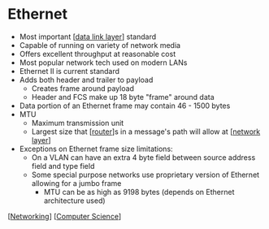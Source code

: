 # Ethernet

- Most important [[data link layer]] standard
- Capable of running on variety of network media
- Offers excellent throughput at reasonable cost
- Most popular network tech used on modern LANs
- Ethernet II is current standard
- Adds both header and trailer to payload
  - Creates frame around payload
  - Header and FCS make up 18 byte "frame" around data
- Data portion of an Ethernet frame may contain 46 - 1500 bytes
- MTU
  - Maximum transmission unit
  - Largest size that [[router]]s in a message's path will allow at [[network layer]]
- Exceptions on Ethernet frame size limitations:
  - On a VLAN can have an extra 4 byte field between source address field and type field
  - Some special purpose networks use proprietary version of Ethernet allowing for a jumbo frame
    - MTU can be as high as 9198 bytes (depends on Ethernet architecture used)

[[Networking]] [[Computer Science]]

[//begin]: # "Autogenerated link references for markdown compatibility"
[data link layer]: data-link-layer "Data Link Layer (Layer 2)"
[router]: router "Router"
[network layer]: network-layer "Network Layer (Layer 3)"
[Networking]: networking "Networking"
[Computer Science]: computer-science "Computer Science"
[//end]: # "Autogenerated link references"